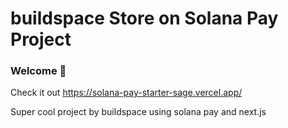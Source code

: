 # buildspace Store on Solana Pay Project

### **Welcome 👋**

Check it out
https://solana-pay-starter-sage.vercel.app/

Super cool project by buildspace using solana pay and next.js

